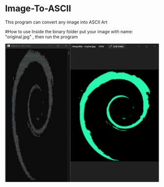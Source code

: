 # Image-To-ASCII
This program can convert any image into ASCII Art

#How to use
Inside the binary folder put your image with name: "original.jpg" ,
then run the program
<div style="text-align:center;">
<img src="https://github.com/marteleira/Image-To-ASCII/blob/main/ImageToASCII/preview.png" height="25%">
  
  </div>
